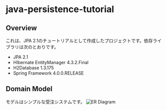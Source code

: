 java-persistence-tutorial
=========================

## Overview
これは、JPA 2.1のチュートリアルとして作成したプロジェクトです。依存ライブラリは次のとおりです。

* JPA 2.1
* HIbernate EntityManager 4.3.2.Final
* H2Database 1.3.175
* Spring Framework 4.0.0.RELEASE

## Domain Model
モデルはシンプルな受注システムです。
![ER Diagram](https://raw.github.com/satoshiyamamoto/java-persistence-tutorial/master/docs/erd.png)

